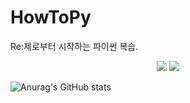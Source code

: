 # HowToPy
Re:제로부터 시작하는 파이썬 복습.

<p align="center">
  <a href="https://discord.gg" target="_blank"><img src="https://img.shields.io/badge/매코＃0663-5865F2?style=plastic&logo=Discord&logoColor=5865F2"/></a>
  <a href="https://discord.gg" target="_blank"><img src="https://img.shields.io/badge/매코＃0663-5865F2?style=plastic&logo=Github&logoColor=181717"/></a></p>
  

![Anurag's GitHub stats](https://github-readme-stats.vercel.app/api?username=seokjw0727&show_icons=true&theme=radical)

